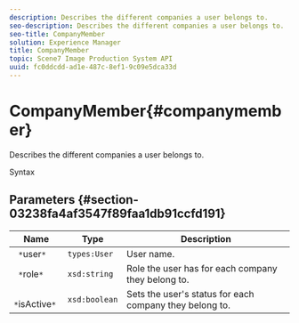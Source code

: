 ```yaml
---
description: Describes the different companies a user belongs to.
seo-description: Describes the different companies a user belongs to.
seo-title: CompanyMember
solution: Experience Manager
title: CompanyMember
topic: Scene7 Image Production System API
uuid: fc0ddcdd-ad1e-487c-8ef1-9c09e5dca33d
---
```


# CompanyMember{#companymember}

Describes the different companies a user belongs to.

 Syntax 

## Parameters {#section-03238fa4af3547f89faa1db91ccfd191}

|  Name  | Type  | Description  |
|---|---|---|
|  ` *`user`*`  | `types:User`  | User name.  |
|  ` *`role`*`  | `xsd:string`  | Role the user has for each company they belong to.  |
|  ` *`isActive`*`  | `xsd:boolean`  | Sets the user's status for each company they belong to.  |

